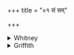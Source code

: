 +++
title = "०१ सं सम्"

+++

<details><summary>Whitney</summary>

### Translation
1. Together, together let the rivers flow, together the winds, together  
the birds (*patatrín*); this my sacrifice let them enjoy of old; I offer  
with a confluent (*saṁsrāvyà*) oblation.

### Notes
The verse is nearly identical with xix. 1. 1, and in less degree with  
ii. 26. 3. From xix. 1. 3 **c** it may be conjectured that we should  
read *pradíśas* in **c**. ⌊If we do read *pradívas*, why not render it  
by 'continually'?⌋ Ppp. has not the second half-verse, but instead of it  
vs. 3 **c, d**. For **b** Ppp. gives *saṁ vātā divyā uta.* The comm.  
accents *sáṁ-sam* in **a**. There is perhaps some technical meaning in  
*saṁsrāvyà*. 'confluent' or 'for confluence' which we do not appreciate,  
but it is also unknown to the comm., who explains the word only  
etymologically. The verse is an *āstārapan̄kti* (strictly *virāj:* 8 + 8:  
11 + 11 = 38), and its definition as such is perhaps dropped out of the  
Anukr. text (which reads *ādyā dvitīyā bhurik* etc.).
</details>

<details><summary>Griffith</summary>

Let the streams, flow together, let the winds and birds assembled come. Let this my sacrifice delight them always. I offer it with duly mixt oblation.
</details>
